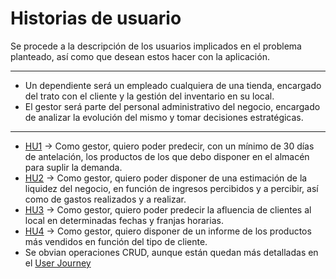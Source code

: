 # Historias de usuario 

Se procede a la descripción de los usuarios implicados en el problema planteado, así como que desean estos hacer con la aplicación.

---

- Un dependiente será un empleado cualquiera de una tienda, encargado del trato con el cliente y la gestión del inventario en su local.
- El gestor será parte del personal administrativo del negocio, encargado de analizar la evolución del mismo y tomar decisiones estratégicas.

---

- [HU1](https://github.com/modejota/IVProject/issues/9) -> Como gestor, quiero poder predecir, con un mínimo de 30 días de antelación, los productos de los que debo disponer en el almacén para suplir la demanda.
- [HU2](https://github.com/modejota/IVProject/issues/10) -> Como gestor, quiero poder disponer de una estimación de la liquidez del negocio, en función de ingresos percibidos y a percibir, así como de gastos realizados y a realizar.
- [HU3](https://github.com/modejota/IVProject/issues/11) -> Como gestor, quiero poder predecir la afluencia de clientes al local en determinadas fechas y franjas horarias.
- [HU4](https://github.com/modejota/IVProject/issues/12) -> Como gestor, quiero disponer de un informe de los productos más vendidos en función del tipo de cliente.
- Se obvian operaciones CRUD, aunque están quedan más detalladas en el [User Journey](docs/user_journey.md)